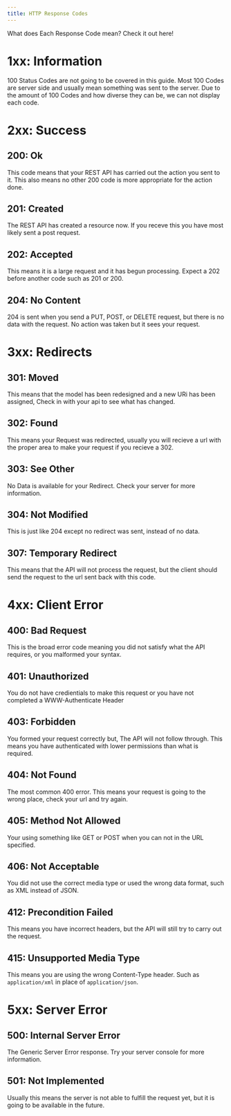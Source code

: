 ```yaml
---
title: HTTP Response Codes
---
```

What does Each Response Code mean? Check it out here!

# 1xx: Information

100 Status Codes are not going to be covered in this guide. Most 100 Codes are server side and usually mean something was sent to the server. Due to the amount of 100 Codes and how diverse they can be, we can not display each code.

# 2xx: Success

## 200: Ok
This code means that your REST API has carried out the action you sent to it. This also means no other 200 code is more appropriate for the action done.

## 201: Created
The REST API has created a resource now. If you receve this you have most likely sent a post request.

## 202: Accepted
This means it is a large request and it has begun processing. Expect a 202 before another code such as 201 or 200.

## 204: No Content
204 is sent when you send a PUT, POST, or DELETE request, but there is no data with the request. No action was taken but it sees your request.

# 3xx: Redirects

## 301: Moved
This means that the model has been redesigned and a new URi has been assigned, Check in with your api to see what has changed.

## 302: Found
This means your Request was redirected, usually you will recieve a url with the proper area to make your request if you recieve a 302.

## 303: See Other
No Data is available for your Redirect. Check your server for more information.

## 304: Not Modified
This is just like 204 except no redirect was sent, instead of no data.

## 307: Temporary Redirect
This means that the API will not process the request, but the client should send the request to the url sent back with this code.

# 4xx: Client Error

## 400: Bad Request
This is the broad error code meaning you did not satisfy what the API requires, or you malformed your syntax.

## 401: Unauthorized
You do not have credientials to make this request or you have not completed a WWW-Authenticate Header

## 403: Forbidden
You formed your request correctly but, The API will not follow through. This means you have authenticated with lower permissions than what is required.

## 404: Not Found
The most common 400 error. This means your request is going to the wrong place, check your url and try again.

## 405: Method Not Allowed
Your using something like GET or POST when you can not in the URL specified.

## 406: Not Acceptable
You did not use the correct media type or used the wrong data format, such as XML instead of JSON.

## 412: Precondition Failed
This means you have incorrect headers, but the API will still try to carry out the request.

## 415: Unsupported Media Type
This means you are using the wrong Content-Type header. Such as `application/xml` in place of `application/json`.

# 5xx: Server Error

## 500: Internal Server Error
The Generic Server Error response. Try your server console for more information.

## 501: Not Implemented
Usually this means the server is not able to fulfill the request yet, but it is going to be available in the future.